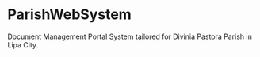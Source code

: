 # ParishWebSystem
Document Management Portal System tailored for Divinia Pastora Parish in Lipa City.
